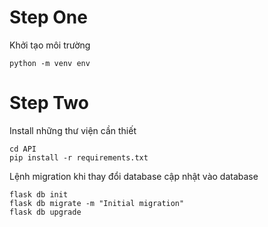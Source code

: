 # Step One

Khởi tạo môi trường

```
python -m venv env
```

# Step Two

Install những thư viện cần thiết

```
cd API
pip install -r requirements.txt
```

Lệnh migration khi thay đổi database cập nhật vào database
```
flask db init
flask db migrate -m "Initial migration"
flask db upgrade